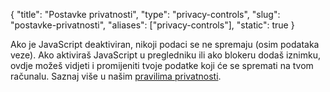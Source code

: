 {
    "title": "Postavke privatnosti",
    "type": "privacy-controls",
    "slug": "postavke-privatnosti",
    "aliases": ["privacy-controls"],
    "static": true
}
 
<noscript class="noscript noscript-privacy-policy">Ako je JavaScript deaktiviran, nikoji podaci se ne spremaju (osim podataka veze). Ako aktiviraš JavaScript u pregledniku ili ako blokeru dodaš iznimku, ovdje možeš vidjeti i promijeniti tvoje podatke koji će se spremati na tvom računalu. Saznaj više u našim <a href="/privacy">pravilima privatnosti</a>.</noscript>

